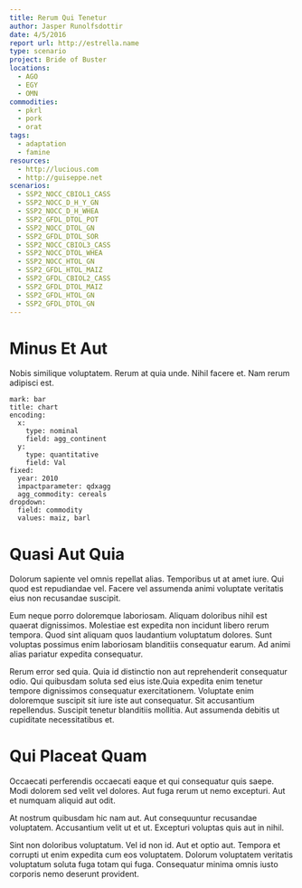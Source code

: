 ```yaml
---
title: Rerum Qui Tenetur
author: Jasper Runolfsdottir
date: 4/5/2016
report url: http://estrella.name
type: scenario
project: Bride of Buster
locations:
  - AGO
  - EGY
  - OMN
commodities:
  - pkrl
  - pork
  - orat
tags:
  - adaptation
  - famine
resources:
  - http://lucious.com
  - http://guiseppe.net
scenarios:
  - SSP2_NOCC_CBIOL1_CASS
  - SSP2_NOCC_D_H_Y_GN
  - SSP2_NOCC_D_H_WHEA
  - SSP2_GFDL_DTOL_POT
  - SSP2_NOCC_DTOL_GN
  - SSP2_GFDL_DTOL_SOR
  - SSP2_NOCC_CBIOL3_CASS
  - SSP2_NOCC_DTOL_WHEA
  - SSP2_NOCC_HTOL_GN
  - SSP2_GFDL_HTOL_MAIZ
  - SSP2_GFDL_CBIOL2_CASS
  - SSP2_GFDL_DTOL_MAIZ
  - SSP2_GFDL_HTOL_GN
  - SSP2_GFDL_DTOL_GN
---
```

# Minus Et Aut
Nobis similique voluptatem. Rerum at quia unde. Nihil facere et. Nam rerum adipisci est.

```vis
mark: bar
title: chart
encoding:
  x:
    type: nominal
    field: agg_continent
  y:
    type: quantitative
    field: Val
fixed:
  year: 2010
  impactparameter: qdxagg
  agg_commodity: cereals
dropdown:
  field: commodity
  values: maiz, barl
```

# Quasi Aut Quia
Dolorum sapiente vel omnis repellat alias. Temporibus ut at amet iure. Qui quod est repudiandae vel. Facere vel assumenda animi voluptate veritatis eius non recusandae suscipit.
 Eum neque porro doloremque laboriosam. Aliquam doloribus nihil est quaerat dignissimos. Molestiae est expedita non incidunt libero rerum tempora. Quod sint aliquam quos laudantium voluptatum dolores. Sunt voluptas possimus enim laboriosam blanditiis consequatur earum. Ad animi alias pariatur expedita consequatur.
 Rerum error sed quia. Quia id distinctio non aut reprehenderit consequatur odio. Qui quibusdam soluta sed eius iste.Quia expedita enim tenetur tempore dignissimos consequatur exercitationem. Voluptate enim doloremque suscipit sit iure iste aut consequatur. Sit accusantium repellendus. Suscipit tenetur blanditiis mollitia. Aut assumenda debitis ut cupiditate necessitatibus et.

# Qui Placeat Quam
Occaecati perferendis occaecati eaque et qui consequatur quis saepe. Modi dolorem sed velit vel dolores. Aut fuga rerum ut nemo excepturi. Aut et numquam aliquid aut odit.
 At nostrum quibusdam hic nam aut. Aut consequuntur recusandae voluptatem. Accusantium velit ut et ut. Excepturi voluptas quis aut in nihil.
 Sint non doloribus voluptatum. Vel id non id. Aut et optio aut. Tempora et corrupti ut enim expedita cum eos voluptatem. Dolorum voluptatem veritatis voluptatum soluta fuga totam qui fuga. Consequatur minima omnis iusto corporis nemo deserunt provident.
